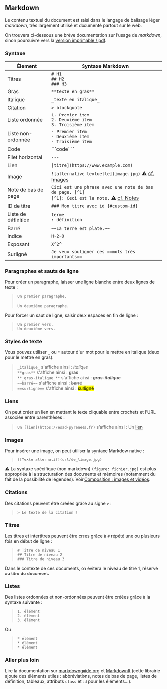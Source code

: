 

## Markdown 

Le contenu textuel du document est saisi dans le langage de balisage léger _markdown_, très largement utilisé et documenté partout sur le web.

On trouvera ci-dessous une brève documentation sur l’usage de _markdown_, sinon poursuivre vers la [version imprimable / pdf](print.md).

### Syntaxe

| Élement | Syntaxe Markdown |
| ----------- | ----------- |
| Titres | `# H1`<br>`## H2`<br>`### H3` |
| Gras | `**texte en gras**` |
| Italique | `_texte en italique_` |
| Citation | `> blockquote` |
| Liste ordonnée | `1. Premier item`<br>`2. Deuxième item`<br>`3. Troisième item` |
| Liste non-ordonnée | `- Premier item`<br>`- Deuxième item`<br> `- Troisième item` |
| Code | ```code` `` |
| Filet horizontal | `---` |
| Lien | `[titre](https://www.example.com)` |
| Image | `![alternative textuelle](image.jpg)` ⚠️ [cf. Images](images.md) |
| Note de bas de page 	|  `Cici est une phrase avec une note de bas de page. [^1]`<br>`[^1]: Ceci est la note.` ⚠️ [cf. Notes](notes.md) | 
| ID de titre  | `### Mon titre avec id {#custom-id}` |
| Liste de définition |	`terme`<br>`: définition`
| Barré |	`~~La terre est plate.~~` |
| Indice | `H~2~O` |
| Exposant | `X^2^ ` |
| Surligné |	`Je veux souligner ces ==mots très importants==` |

### Paragraphes et sauts de ligne
Pour créer un paragraphe, laisser une ligne blanche entre deux lignes de texte :
> `Un premier paragraphe.` <br> <br> `Un deuxième paragraphe.`

Pour forcer un saut de ligne, saisir deux espaces en fin de ligne :
> `Un premier vers.  ` <br> `Un deuxième vers.`

### Styles de texte
Vous pouvez utiliser `_` ou `*` autour d'un mot pour le mettre en italique (deux pour le mettre en gras).
> `_italique_` s'affiche ainsi : _italique_  
> `**gras**` s'affiche ainsi : **gras**  
> `**_gras-italique_**` s'affiche ainsi : **_gras-italique_**  
> `~~barré~~` s'affiche ainsi : <del>barré</del>  
> `==surligné==` s'affiche ainsi : <mark>surligné</mark>

### Liens
On peut créer un lien en mettant le texte cliquable entre crochets et l’URL associée entre parenthèses : 

> `Un [lien](https://esad-pyrenees.fr)` s’affiche ainsi : Un [lien](https://esad-pyrenees.fr)

### Images

Pour insérer une image, on peut utiliser la syntaxe Markdow native :
> `![Texte alternatif](url/de_limage.jpg)`

⚠️ La syntaxe spécifique (non markdown) `(figure: fichier.jpg)` est plus appropriée à la structuration des documents et mémoires (notamment du fait de la possibilité de légendes). Voir [Composition : images et vidéos](images.md).

### Citations
Des citations peuvent être créées grâce au signe `>` :

> `> Le texte de la citation !`

### Titres
Les titres et intertitres peuvent être crées grâce à `#` répété une ou plusieurs fois en début de ligne :
> `# Titre de niveau 1`  
> `## Titre de niveau 2`  
> `### Titre de niveau 3`

Dans le contexte de ces documents, on évitera le niveau de titre 1, réservé au titre du document.

### Listes

Des listes ordonnées et non-ordonnées peuvent être créées grâce à la syntaxe suivante :
> `1. élément`  
> `2. élément`  
> `3. élément`

Ou
> `* élément`  
> `* élément`  
> `* élément`


### Aller plus loin

Lire la documentation sur [markdownguide.org](https://www.markdownguide.org/) et [MarkdownIt](https://markdown-it.github.io/) (cette librairie ajoute des éléments utiles : abbréviations, notes de bas de page, listes de définition, tableaux, attributs `class` et `id` pour les éléments…). 

